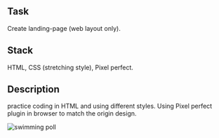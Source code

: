 ## Task
Create landing-page (web layout only).

## Stack
HTML, CSS (stretching style), Pixel perfect.

## Description
practice coding in HTML and using different styles. Using Pixel perfect plugin in browser to match the origin design.

![swimming poll](https://user-images.githubusercontent.com/46706194/146981883-f94e45d5-3911-4f8d-a649-6122f0d6c3ef.JPG)
